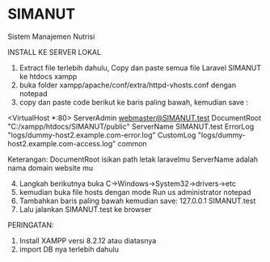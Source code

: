 # SIMANUT
Sistem Manajemen Nutrisi

INSTALL KE SERVER LOKAL
1. Extract file terlebih dahulu, Copy dan paste semua file Laravel SIMANUT ke htdocs xampp
2. buka folder xampp/apache/conf/extra/httpd-vhosts.conf dengan notepad
3. copy dan paste code berikut ke baris paling bawah, kemudian save :
   
<VirtualHost *:80>
	ServerAdmin webmaster@SIMANUT.test
	DocumentRoot "C:/xampp/htdocs/SIMANUT/public"
	ServerName SIMANUT.test
	ErrorLog "logs/dummy-host2.example.com-error.log"
	CustomLog "logs/dummy-host2.example.com-access.log" common
 </VirtualHost>

Keterangan:
DocumentRoot isikan path letak laravelmu
ServerName adalah nama domain website mu

4. Langkah berikutnya buka C->Windows->System32->drivers->etc
5. kemudian buka file hosts dengan mode Run us administrator notepad
6. Tambahkan baris paling bawah kemudian save:
	127.0.0.1	SIMANUT.test
7. Lalu jalankan SIMANUT.test ke browser

PERINGATAN:
1. Install XAMPP versi 8.2.12 atau diatasnya
2. import DB nya terlebih dahulu

